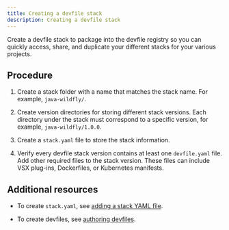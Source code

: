 ```yaml
---
title: Creating a devfile stack
description: Creating a devfile stack
---
```


Create a devfile stack to package into the devfile registry so you can
quickly access, share, and duplicate your different stacks for your
various projects.

## Procedure

1. Create a stack folder with a name that matches the stack name. For
    example, `java-wildfly/`.

2. Create version directories for storing different stack versions.
    Each directory under the stack must correspond to a specific
    version, for example, `java-wildfly/1.0.0`.

3. Create a `stack.yaml` file to store the stack information.

4. Verify every devfile stack version contains at least one
    `devfile.yaml` file. Add other required files to the stack version.
    These files can include VSX plug-ins, Dockerfiles, or Kubernetes
    manifests.

## Additional resources

- To create `stack.yaml`, see [adding a stack YAML file](/docs/2.2.0-alpha/adding-a-stack-yaml-file).

- To create devfiles, see [authoring devfiles](/docs/2.2.0-alpha/authoring-devfiles).
